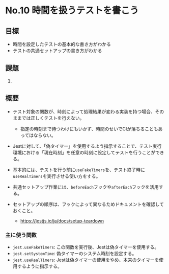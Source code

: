 # No.10 時間を扱うテストを書こう

## 目標
- 時間を設定したテストの基本的な書き方がわかる
- テストの共通セットアップの書き方がわかる

## 課題
1. 

## 概要
- テスト対象の関数が、時刻によって処理結果が変わる実装を持つ場合、そのままでは正しくテストを行えない。
  - 指定の時刻まで待つわけにもいかず、時間のせいでCIが落ちることもあってはならない。
- Jestに対して、「偽タイマー」を使用するよう指示することで、テスト実行環境における「現在時刻」を任意の時刻に設定してテストを行うことができる。

- 基本的には、テストを行う前に`useFakeTimers`を、テスト終了時に`useRealTimers`を実行させる使い方をする。
- 共通セットアップ作業には、`beforeEach`フックや`afterEach`フックを活用する。
- セットアップの順序は、フックによって異なるためドキュメントを確認しておくこと。
  - https://jestjs.io/ja/docs/setup-teardown

### 主に使う関数
- `jest.useFakeTimers`: この関数を実行後、Jestは偽タイマーを使用する。
- `jest.setSystemTime`: 偽タイマーのシステム時刻を設定する。
- `jest.useRealTimers`: Jestは偽タイマーの使用をやめ、本来のタイマーを使用するように指示する。